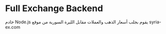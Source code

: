 # Full Exchange Backend

خادم Node.js يقوم بجلب أسعار الذهب والعملات مقابل الليرة السورية من موقع syria-ex.com
